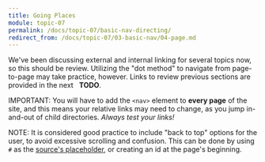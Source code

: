 ```yaml
---
title: Going Places
module: topic-07
permalink: /docs/topic-07/basic-nav-directing/
redirect_from: /docs/topic-07/03-basic-nav/04-page.md
---
```


<div class="divider-heading"></div>

We've been discussing external and internal linking for several topics now, so this should be review. Utilizing the "dot method" to navigate from page-to-page may take practice, however. Links to review previous sections are provided in the next &nbsp;<i class="fa fa-check-square-o" aria-hidden="true"></i> **TODO**.

<span class="label label-danger">IMPORTANT:</span> You will have to add the `<nav>` element to **every page** of the site, and this means your relative links may need to change, as you jump in-and-out of child directories. _Always test your links!_

<div class="codepen-embed">
  <p data-height="600" data-theme-id="30567" data-slug-hash="yKJEQX" data-default-tab="html,result" data-user="Media-Ed-Online" data-embed-version="2" data-pen-title="Topic-07: Basic Navigation, Pt. 3" class="codepen"></p>
</div>

<span class="label label-info">NOTE:</span> It is considered good practice to include "back to top" options for the user, to avoid excessive scrolling and confusion. This can be done by using `#` as the [source's placeholder](https://www.w3.org/TR/html5/browsers.html#dom-location-hash), or creating an id at the page's beginning.
